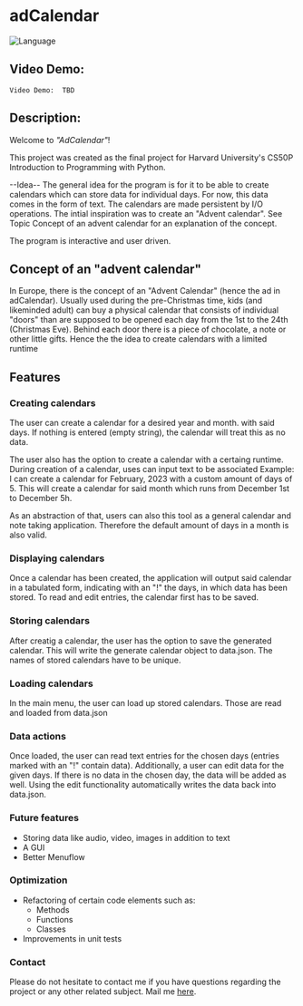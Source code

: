 # adCalendar


![Language](https://img.shields.io/badge/language-python-blue)

## Video Demo:  
    Video Demo:  TBD

## Description:
Welcome to *"AdCalendar"*!

This project was created as the final project for Harvard University's CS50P Introduction 
to Programming with Python.

--Idea--
The general idea for the program is for it to be able to create calendars which can store 
data for individual days. For now, this data comes in the form of text. The calendars are
made persistent by I/O operations. The intial inspiration was to create an "Advent calendar". 
See Topic Concept of an advent calendar for an explanation of the concept.

The program is interactive and user driven.

## Concept of an "advent calendar"
In Europe, there is the concept of an "Advent Calendar" (hence the ad in adCalendar).
Usually used during the pre-Christmas time, kids (and likeminded adult) can buy a physical
calendar that consists of individual "doors" than are supposed to be opened each day from 
the 1st to the 24th (Christmas Eve). Behind each door there is a piece of chocolate, a note
or other little gifts.
Hence the the idea to create calendars with a limited runtime

## Features

### Creating calendars
The user can create a calendar for a desired year and month. with said days. If 
nothing is entered (empty string), the calendar will treat this as no data.

The user also has the option to create a calendar with a certaing runtime.
During creation of a calendar, uses can input text to be associated 
Example:
    I can create a calendar for February, 2023 with a custom amount of days of 5.
    This will create a calendar for said month which runs from December 1st 
    to December 5h.

As an abstraction of that, users can also this tool as a general calendar and note
taking application. Therefore the default amount of days in a month is also valid.

### Displaying calendars
Once a calendar has been created, the application will output said calendar in a
tabulated form, indicating with an "!" the days, in which data has been stored. 
To read and edit entries, the calendar first has to be saved.

### Storing calendars
After creatig a calendar, the user has the option to save the generated calendar. 
This will write the generate calendar object to data.json. The names of stored 
calendars have to be unique.

### Loading calendars
In the main menu, the user can load up stored calendars.
Those are read and loaded from data.json

### Data actions
Once loaded, the user can read text entries for the chosen days (entries marked 
with an "!" contain data).
Additionally, a user can edit data for the given days. If there is no data in the 
chosen day, the data will be added as well.
Using the edit functionality automatically writes the data back into data.json.


### Future features 
- Storing data like audio, video, images in addition to text
- A GUI
- Better Menuflow

### Optimization
- Refactoring of certain code elements such as:
    - Methods
    - Functions
    - Classes
- Improvements in unit tests

### Contact
Please do not hesitate to contact me if you have questions regarding the project
or any other related subject. Mail me <a href="mailto:amir.attoun@protonmail.ch">here</a>.